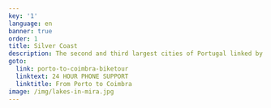 ```yaml
---
key: '1'
language: en
banner: true
order: 1
title: Silver Coast
description: The second and third largest cities of Portugal linked by bike
goto:
  link: porto-to-coimbra-biketour
  linktext: 24 HOUR PHONE SUPPORT
  linktitle: From Porto to Coimbra
image: /img/lakes-in-mira.jpg
---
```


